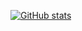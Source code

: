 [![GitHub stats](https://github-readme-stats.vercel.app/api?username=Ratery&count_private=true&show_icons=true&theme=tokyonight&hide=prs)](https://github.com/Ratery)
